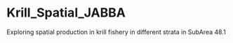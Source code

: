 # Krill_Spatial_JABBA
Exploring spatial production in krill fishery in different strata in SubArea 48.1

